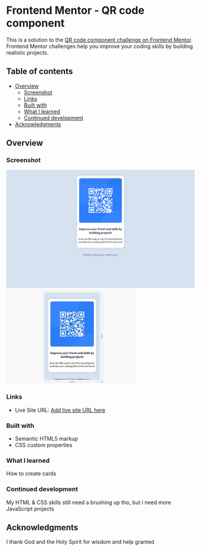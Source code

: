 # Frontend Mentor - QR code component

This is a solution to the [QR code component challenge on Frontend Mentor](https://www.frontendmentor.io/challenges/qr-code-component-iux_sIO_H). Frontend Mentor challenges help you improve your coding skills by building realistic projects. 

## Table of contents

- [Overview](#overview)
  - [Screenshot](#screenshot)
  - [Links](#links)
  - [Built with](#built-with)
  - [What I learned](#what-i-learned)
  - [Continued development](#continued-development)
- [Acknowledgments](#acknowledgments)

## Overview

### Screenshot

![](/images/Desktop%20view.jpg)
![](/images/Mobile%20phone%20view.jpg)

### Links

- Live Site URL: [Add live site URL here](https://your-live-site-url.com)

### Built with

- Semantic HTML5 markup
- CSS custom properties

### What I learned

How to create cards 

### Continued development

My HTML & CSS skills still need a brushing up tho, but i need more JavaScript projects

## Acknowledgments

I thank God and the Holy Spirit for wisdom and help granted

